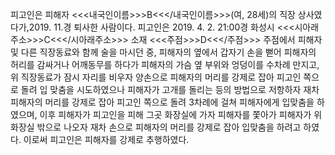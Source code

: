피고인은 피해자 <<<내국인이름>>>B<<</내국인이름>>>(여, 28세)의 직장 상사였다가,2019. 11.경 퇴사한 사람이다.
피고인은 2019. 4. 2. 21:00경 화성시 <<<시아래주소>>>C<<</시아래주소>>> 소재 <<<주점>>>D<<</주점>>> 주점에서 피해자 및 다른 직장동료와 함께 술을 마시던 중, 피해자의 옆에서 갑자기 손을 뻗어 피해자의 허리를 감싸거나 어깨동무를 하다가 피해자의 가슴 옆 부위와 엉덩이를 수차례 만지고, 위 직장동료가 잠시 자리를 비우자 양손으로 피해자의 머리를 강제로 잡아 피고인 쪽으로 돌려 입 맞춤을 시도하였으나 피해자가 고개를 돌리는 등의 방법으로 저항하자 재차 피해자의 머리를 강제로 잡아 피고인 쪽으로 돌려 3차례에 걸쳐 피해자에게 입맞춤을 하였으며, 이후 피해자가 피고인을 피해 그곳 화장실에 가자 피해자를 쫓아가 피해자가 위 화장실 밖으로 나오자 재차 손으로 피해자의 머리를 강제로 잡아 입맞춤을 하려고 하였다.
이로써 피고인은 피해자를 강제로 추행하였다.
